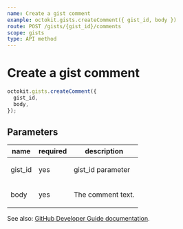 ```yaml
---
name: Create a gist comment
example: octokit.gists.createComment({ gist_id, body })
route: POST /gists/{gist_id}/comments
scope: gists
type: API method
---
```


# Create a gist comment

```js
octokit.gists.createComment({
  gist_id,
  body,
});
```

## Parameters

<table>
  <thead>
    <tr>
      <th>name</th>
      <th>required</th>
      <th>description</th>
    </tr>
  </thead>
  <tbody>
    <tr><td>gist_id</td><td>yes</td><td>

gist_id parameter

</td></tr>
<tr><td>body</td><td>yes</td><td>

The comment text.

</td></tr>
  </tbody>
</table>

See also: [GitHub Developer Guide documentation](https://docs.github.com/rest/reference/gists#create-a-gist-comment).

